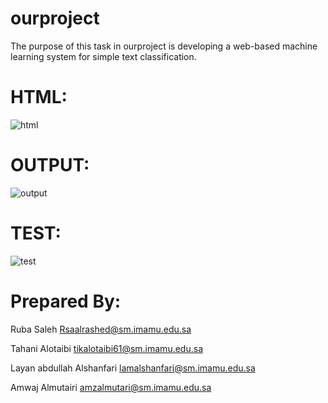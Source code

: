 # ourproject

The purpose of this task in ourproject is developing a web-based machine learning system for simple text classification.

# HTML:

![html](https://user-images.githubusercontent.com/105666367/170142117-f1706485-526a-49dc-ab78-fc60993a19ee.png)

# OUTPUT:

![output](https://user-images.githubusercontent.com/105666367/170142220-7f114a30-a1bc-4072-ba9d-b12984a2cf8d.PNG)

# TEST:


![test](https://user-images.githubusercontent.com/105666367/170142294-7a37a87a-94b5-47e2-9d1b-dd539b012a06.png)

 # Prepared By:
 
Ruba Saleh
Rsaalrashed@sm.imamu.edu.sa

Tahani Alotaibi
tikalotaibi61@sm.imamu.edu.sa

Layan abdullah Alshanfari 
lamalshanfari@sm.imamu.edu.sa

Amwaj Almutairi
amzalmutari@sm.imamu.edu.sa
